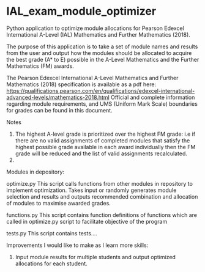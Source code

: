 # IAL_exam_module_optimizer
Python application to optimize module allocations for Pearson Edexcel International A-Level (IAL) Mathematics and Further Mathematics (2018). 

The purpose of this application is to take a set of module names and results from the user and output how the modules should be allocated to acquire the best grade (A* to E) possible in the A-Level Mathematics and the Further Mathematics (FM) awards. 

The Pearson Edexcel International A-Level Mathematics and Further Mathematics (2018) specification is available as a pdf here: https://qualifications.pearson.com/en/qualifications/edexcel-international-advanced-levels/mathematics-2018.html 
Official and complete information regarding module requirements, and UMS (Uniform Mark Scale) boundaries for grades can be found in this document. 

Notes
1. The highest A-level grade is prioritized over the highest FM grade: i.e if there are no valid assignments of completed modules that satisfy the highest possible grade available in each award individually then the FM grade will be reduced and the list of valid assignments recalculated.
2. 





Modules in depository:

optimize.py
This script calls functions from other modules in repository to implement optimization. Takes input or randomly generates module selection and results and outputs recommended combination and allocation of modules to maximise awarded grades. 

functions.py
This script contains function definitions of functions which are called in optimize.py script to facilitate objective of the program

tests.py
This script contains tests....

Improvements I would like to make as I learn more skills:
1. Input module results for multiple students and output optimized allocations for each student.



